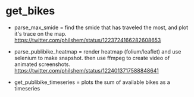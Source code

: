 # get_bikes

+ parse_max_smide = find the smide that has traveled the most, and plot it's trace on the map. https://twitter.com/philshem/status/1223724166282608653

+ parse_publibike_heatmap = render heatmap (folium/leaflet) and use selenium to make snapshot. then use ffmpeg to create video of animated screenshots. https://twitter.com/philshem/status/1224013717588848641

+ get_publibike_timeseries = plots the sum of available bikes as a timeseries

